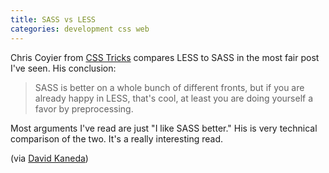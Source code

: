 ```yaml
---
title: SASS vs LESS
categories: development css web
---
```


Chris Coyier from [CSS Tricks](http://css-tricks.com/sass-vs-less/) compares LESS to SASS in the most fair  post I've seen. His conclusion:

> SASS is better on a whole bunch of different fronts, but if you are already happy in LESS, that's cool, at least you are doing yourself a favor by preprocessing.

Most arguments I've read are just "I like SASS better." His is very technical comparison of the two. It's a really interesting read.

(via [David Kaneda](http://twitter.com/#!/DavidKaneda))
